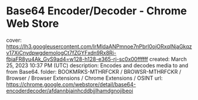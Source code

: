 # Base64 Encoder/Decoder - Chrome Web Store

cover: https://lh3.googleusercontent.com/IrMldaANPmnoe7nPbrI0ojORxqlNjaGkqzv17XiCnydpwgdemologCt7fZGYFxdn9Rx8Ri-fbjaFR8yu4Ak_GvS9ad4=w128-h128-e365-rj-sc0x00ffffff
created: March 25, 2023 10:37 PM (UTC)
description: Encodes and decodes media to and from Base64.
folder: BOOKMRKS-MTHRFCKR / BROWSR-MTHRFCKR / Browser / Browser Extensions / Chrome Extensions / OSINT
url: https://chrome.google.com/webstore/detail/base64-encoderdecoder/afdannbjainhcddbjjlhamdgnojibeoi